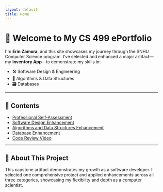 ```yaml
---
layout: default
title: Home
---
```


# 👋 Welcome to My CS 499 ePortfolio

I'm **Erin Zamora**, and this site showcases my journey through the SNHU Computer Science program. I've selected and enhanced a major artifact—my **Inventory App**—to demonstrate my skills in:

- 🛠️ Software Design & Engineering  
- 🧮 Algorithms & Data Structures  
- 🗃️ Databases  

---

## 📂 Contents

- [Professional Self-Assessment](self-assessment.md)
- [Software Design Enhancement](software-design/)
- [Algorithms and Data Structures Enhancement](algorithms-data/)
- [Database Enhancement](database/index.md)
- [Code Review Video](https://youtu.be/lNzyICNeNcA)

---

## 📝 About This Project

This capstone artifact demonstrates my growth as a software developer. I selected one comprehensive project and applied enhancements across all three categories, showcasing my flexibility and depth as a computer scientist.


